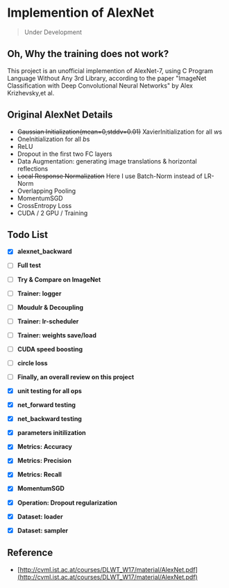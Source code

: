 # Implemention of AlexNet

> Under Development 

## Oh, Why the training does not work?

This project is an unofficial implemention of AlexNet-7, using C Program Language Without Any 3rd Library, according to the paper "ImageNet Classification with Deep Convolutional Neural Networks" by Alex Krizhevsky,et al.

## Original AlexNet Details

- ~~Gaussian Initialization(mean=0,stddv=0.01)~~ XavierInitialization for all $w$s
- OneInitialization for all $b$s
- ReLU
- Dropout in the first two FC layers
- Data Augmentation: generating image translations & horizontal reflections
- ~~Local Response Normalization~~ Here I use Batch-Norm instead of LR-Norm
- Overlapping Pooling
- MomentumSGD
- CrossEntropy Loss
- CUDA / 2 GPU / Training

## Todo List

- [x]  **alexnet_backward**

- [ ]  **Full test**

- [ ]  **Try & Compare on ImageNet**
 
- [ ]  **Trainer: logger**

- [ ]  **Moudulr & Decoupling**

- [ ]  **Trainer: lr-scheduler** 
  
- [ ]  **Trainer: weights save/load**

- [ ]  **CUDA speed boosting**

- [ ]  **circle loss**

- [ ]  **Finally, an overall review on this project**

- [x]  **unit testing for all ops**

- [x]  **net_forward testing**

- [x]  **net_backward testing**

- [x]  **parameters initilization**

- [x]  **Metrics: Accuracy**

- [x]  **Metrics: Precision**

- [x]  **Metrics: Recall**

- [x]  **MomentumSGD**

- [x]  **Operation: Dropout regularization**

- [x]  **Dataset: loader**

- [x]  **Dataset: sampler**

## Reference

- [http://cvml.ist.ac.at/courses/DLWT_W17/material/AlexNet.pdf](http://cvml.ist.ac.at/courses/DLWT_W17/material/AlexNet.pdf)
